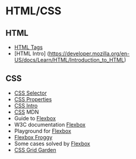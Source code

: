 # HTML/CSS #

## HTML ##
- [HTML Tags](https://www.w3schools.com/tags/default.asp)
- [HTML Intro] (https://developer.mozilla.org/en-US/docs/Learn/HTML/Introduction_to_HTML)

## CSS ##
- [CSS Selector](https://www.w3schools.com/cssref/css_selectors.asp)
- [CSS Properties](https://www.w3schools.com/cssref/default.asp)
- [CSS Intro](https://developer.mozilla.org/en-US/docs/Learn/CSS/Introduction_to_CSS)
- [CSS](https://www.w3schools.com/tags/default.asp) MDN
- Guide to [Flexbox](https://css-tricks.com/snippets/css/a-guide-to-flexbox/)
- W3C documentation [Flexbox](https://www.w3.org/TR/css-flexbox-1/)
- Playground for [Flexbox](https://codepen.io/enxaneta/full/adLPwv)
- [Flexbox Froggy](http://flexboxfroggy.com/)
- Some cases solved by [Flexbox](https://philipwalton.github.io/solved-by-flexbox/)
- [CSS Grid Garden](http://cssgridgarden.com/)